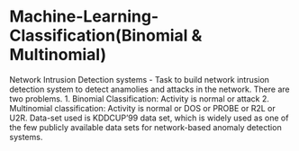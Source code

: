 # Machine-Learning-Classification(Binomial & Multinomial)
Network Intrusion Detection systems - 
Task to build network intrusion detection system to detect anamolies and attacks in the network. There are two problems. 1. Binomial Classification: Activity is normal or attack 2. Multinomial classification: Activity is normal or DOS or PROBE or R2L or U2R.
Data-set used is KDDCUP’99 data set, which is widely used as one of the few publicly available data sets for network-based anomaly detection systems.
